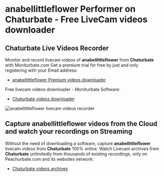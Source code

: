 # anabellittleflower Performer on Chaturbate - Free LiveCam videos downloader

## Chaturbate Live Videos Recorder

Monitor and record livecam videos of **anabellittleflower** from **Chaturbate** with Moniturbate.com
Get a premium trial for free by just and only registering with your Email address:
* [anabellittleflower Premium videos downloader](https://moniturbate.com/request-demo-licence-key.html)

Free livecam videos downloader - Moniturbate Software:
* [Chaturbate videos downloader](https://moniturbate.com/moniturbate-download-software.html)

![anabellittleflower livecam videos recorder](https://peachurnet.com/templates/moniturbate-software.png)


## Capture anabellittleflower videos from the Cloud and watch your recordings on Streaming

Without the need of downloading a software, capture **anabellittleflower** livecam videos from **Chaturbate** 100% online.
Watch Livecam archives from **Chaturbate** unlimitedly from thousands of existing recordings, only on Peachurbate.com and its websites network:
* [Chaturbate videos archives](https://peachurnet.com/)